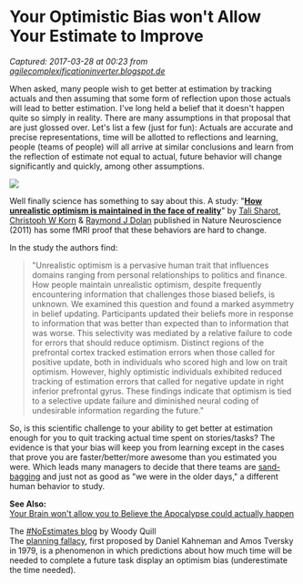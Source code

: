 # Your Optimistic Bias won't Allow Your Estimate to Improve

_Captured: 2017-03-28 at 00:23 from [agilecomplexificationinverter.blogspot.de](http://agilecomplexificationinverter.blogspot.de/2014/12/your-optimistic-bias-wont-allow-your.html?utm_content=buffer86e16&utm_medium=social&utm_source=twitter.com&utm_campaign=buffer)_

When asked, many people wish to get better at estimation by tracking actuals and then assuming that some form of reflection upon those actuals will lead to better estimation. I've long held a belief that it doesn't happen quite so simply in reality. There are many assumptions in that proposal that are just glossed over. Let's list a few (just for fun): Actuals are accurate and precise representations, time will be allotted to reflections and learning, people (teams of people) will all arrive at similar conclusions and learn from the reflection of estimate not equal to actual, future behavior will change significantly and quickly, among other assumptions.

![](https://2.bp.blogspot.com/-AKDBPWs_3J8/VJsQybXY0_I/AAAAAAAAJLc/AJIv5imsorM/s1600/optimism.jpg)

Well finally science has something to say about this. A study: "**[How unrealistic optimism is maintained in the face of reality](http://www.nature.com/neuro/journal/v14/n11/full/nn.2949.html)**" by [Tali Sharot](http://www.nature.com/neuro/journal/v14/n11/full/nn.2949.html#auth-1), [Christoph W Korn](http://www.nature.com/neuro/journal/v14/n11/full/nn.2949.html#auth-2) & [Raymond J Dolan](http://www.nature.com/neuro/journal/v14/n11/full/nn.2949.html#auth-3) published in Nature Neuroscience (2011) has some fMRI proof that these behaviors are hard to change.

In the study the authors find:

> "Unrealistic optimism is a pervasive human trait that influences domains ranging from personal relationships to politics and finance. How people maintain unrealistic optimism, despite frequently encountering information that challenges those biased beliefs, is unknown. We examined this question and found a marked asymmetry in belief updating. Participants updated their beliefs more in response to information that was better than expected than to information that was worse. This selectivity was mediated by a relative failure to code for errors that should reduce optimism. Distinct regions of the prefrontal cortex tracked estimation errors when those called for positive update, both in individuals who scored high and low on trait optimism. However, highly optimistic individuals exhibited reduced tracking of estimation errors that called for negative update in right inferior prefrontal gyrus. These findings indicate that optimism is tied to a selective update failure and diminished neural coding of undesirable information regarding the future."

So, is this scientific challenge to your ability to get better at estimation enough for you to quit tracking actual time spent on stories/tasks? The evidence is that your bias will keep you from learning except in the cases that prove you are faster/better/more awesome than you estimated you were. Which leads many managers to decide that there teams are [sand-bagging](http://en.wikipedia.org/wiki/Sandbagging) and just not as good as "we were in the older days," a different human behavior to study.

**See Also:**  
[Your Brain won't allow you to Believe the Apocalypse could actually happen](http://io9.com/5848857/your-brain-wont-allow-you-to-believe-the-apocalypse-could-actually-happen)

The [#NoEstimates blog](http://noestimates.org/blog/) by Woody Quill  
The [planning fallacy](https://en.m.wikipedia.org/wiki/Planning_fallacy), first proposed by Daniel Kahneman and Amos Tversky in 1979, is a phenomenon in which predictions about how much time will be needed to complete a future task display an optimism bias (underestimate the time needed).
